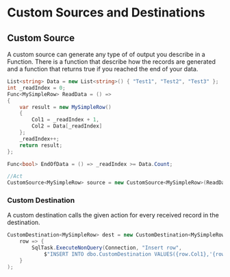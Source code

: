 ﻿# Custom Sources and Destinations

## Custom Source

A custom source can generate any type of of output you describe in a Function. There is a function that describe how the records
are generated and a function that returns true if you reached the end of your data. 

```C#
List<string> Data = new List<string>() { "Test1", "Test2", "Test3" };
int _readIndex = 0;
Func<MySimpleRow> ReadData = () =>
{
    var result = new MySimpleRow()
    {
        Col1 = _readIndex + 1,
        Col2 = Data[_readIndex]
    };
    _readIndex++;
    return result;
};

Func<bool> EndOfData = () => _readIndex >= Data.Count;

//Act
CustomSource<MySimpleRow> source = new CustomSource<MySimpleRow>(ReadData, EndOfData);
```

### Custom Destination

A custom destination calls the given action for every received record in the destination.

```C#
CustomDestination<MySimpleRow> dest = new CustomDestination<MySimpleRow>(
    row => {
        SqlTask.ExecuteNonQuery(Connection, "Insert row",
            $"INSERT INTO dbo.CustomDestination VALUES({row.Col1},'{row.Col2}')");
    }
);
```